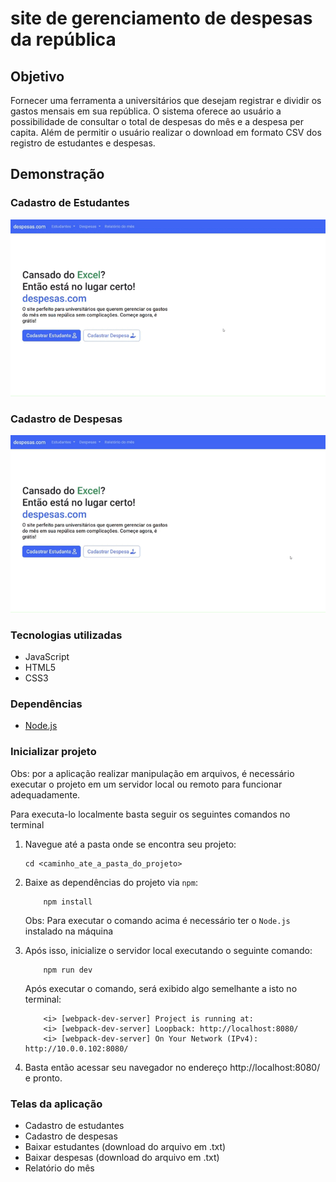 # site de gerenciamento de despesas da república


## Objetivo

Fornecer uma ferramenta a universitários que desejam registrar e dividir os gastos mensais em sua república. O sistema oferece ao usuário a possibilidade de consultar o total de despesas do mês e a despesa per capita. Além de permitir o usuário realizar o download em formato CSV dos registro de estudantes e despesas.

## Demonstração

### Cadastro de Estudantes
![Cadastro de Estudantes](/demo-01.gif)

### Cadastro de Despesas
![Cadastro de Despesas](/demo-02.gif)

### Tecnologias utilizadas
- JavaScript
- HTML5
- CSS3

### Dependências
* [Node.js](https://nodejs.org/en/download/)

### Inicializar projeto
Obs: por a aplicação realizar manipulação em arquivos, é necessário executar o projeto em um servidor local ou remoto para funcionar adequadamente. 

Para executa-lo localmente basta seguir os seguintes comandos no terminal

1. Navegue até a pasta onde se encontra seu projeto:

    ```JS
    cd <caminho_ate_a_pasta_do_projeto>
    ```

2. Baixe as dependências do projeto via `npm`:

    ```JS
        npm install
    ``` 

    Obs: Para executar o comando acima é necessário ter o `Node.js` instalado na máquina

3. Após isso, inicialize o servidor local executando o seguinte comando:

    ```JS
        npm run dev
    ```

    Após executar o comando, será exibido algo semelhante a isto no terminal:

    ```JS
        <i> [webpack-dev-server] Project is running at:
        <i> [webpack-dev-server] Loopback: http://localhost:8080/
        <i> [webpack-dev-server] On Your Network (IPv4): http://10.0.0.102:8080/
    ```

4. Basta então acessar seu navegador no endereço http://localhost:8080/ e pronto.


### Telas da aplicação
- Cadastro de estudantes
- Cadastro de despesas
- Baixar estudantes (download do arquivo em .txt)
- Baixar despesas (download do arquivo em .txt)
- Relatório do mês
